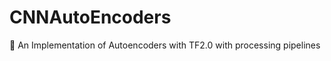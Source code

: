 # CNNAutoEncoders
:test_tube: An Implementation of Autoencoders with TF2.0 with processing pipelines
